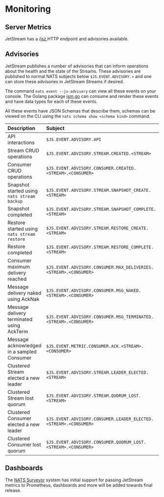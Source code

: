 # Monitoring

## Server Metrics

JetStream has a /[jsz ](../../configuration/monitoring.md#jetstream-information)HTTP endpoint and advisories available.

## Advisories

JetStream publishes a number of advisories that can inform operations about the health and the state of the Streams. These advisories are published to normal NATS subjects below `$JS.EVENT.ADVISORY.>` and one can store these advisories in JetStream Streams if desired.

The command `nats event --js-advisory` can view all these events on your console. The Golang package [jsm.go](https://github.com/nats-io/jsm.go) can consume and render these events and have data types for each of these events.

All these events have JSON Schemas that describe them, schemas can be viewed on the CLI using the `nats schema show <schema kind>` command.

| Description                                 | Subject | Kind                                                    |
|:--------------------------------------------| :--- |:--------------------------------------------------------|
| API interactions                            | `$JS.EVENT.ADVISORY.API` | `io.nats.jetstream.advisory.v1.api_audit`               |
| Stream CRUD operations                      | `$JS.EVENT.ADVISORY.STREAM.CREATED.<STREAM>` | `io.nats.jetstream.advisory.v1.stream_action`           |
| Consumer CRUD operations                    | `$JS.EVENT.ADVISORY.CONSUMER.CREATED.<STREAM>.<CONSUMER>` | `io.nats.jetstream.advisory.v1.consumer_action`         |
| Snapshot started using `nats stream backup` | `$JS.EVENT.ADVISORY.STREAM.SNAPSHOT_CREATE.<STREAM>` | `io.nats.jetstream.advisory.v1.snapshot_create`         |
| Snapshot completed                          | `$JS.EVENT.ADVISORY.STREAM.SNAPSHOT_COMPLETE.<STREAM>` | `io.nats.jetstream.advisory.v1.snapshot_complete`       |
| Restore started using `nats stream restore` | `$JS.EVENT.ADVISORY.STREAM.RESTORE_CREATE.<STREAM>` | `io.nats.jetstream.advisory.v1.restore_create`          |
| Restore completed                           | `$JS.EVENT.ADVISORY.STREAM.RESTORE_COMPLETE.<STREAM>` | `io.nats.jetstream.advisory.v1.restore_complete`        |
| Consumer maximum delivery reached           | `$JS.EVENT.ADVISORY.CONSUMER.MAX_DELIVERIES.<STREAM>.<CONSUMER>` | `io.nats.jetstream.advisory.v1.max_deliver`             |
| Message delivery naked using AckNak         | `$JS.EVENT.ADVISORY.CONSUMER.MSG_NAKED.<STREAM>.<CONSUMER>` | `io.nats.jetstream.advisory.v1.nak`                     |
| Message delivery terminated using AckTerm   | `$JS.EVENT.ADVISORY.CONSUMER.MSG_TERMINATED.<STREAM>.<CONSUMER>` | `io.nats.jetstream.advisory.v1.terminated`              |
| Message acknowledged in a sampled Consumer  | `$JS.EVENT.METRIC.CONSUMER.ACK.<STREAM>.<CONSUMER>` | `io.nats.jetstream.metric.v1.consumer_ack`              |
| Clustered Stream elected a new leader       | `$JS.EVENT.ADVISORY.STREAM.LEADER_ELECTED.<STREAM>` | `io.nats.jetstream.advisory.v1.stream_leader_elected`   |
| Clustered Stream lost quorum                | `$JS.EVENT.ADVISORY.STREAM.QUORUM_LOST.<STREAM>` | `io.nats.jetstream.advisory.v1.stream_quorum_lost`      |
| Clustered Consumer elected a new leader     | `$JS.EVENT.ADVISORY.CONSUMER.LEADER_ELECTED.<STREAM>.<CONSUMER>` | `io.nats.jetstream.advisory.v1.consumer_leader_elected` |
| Clustered Consumer lost quorum              | `$JS.EVENT.ADVISORY.CONSUMER.QUORUM_LOST.<STREAM>.<CONSUMER>` | `io.nats.jetstream.advisory.v1.consumer_quorum_lost`    |

## Dashboards

The [NATS Surveyor](https://github.com/nats-io/nats-surveyor) system has initial support for passing JetStream metrics to Prometheus, dashboards and more will be added towards final release.

